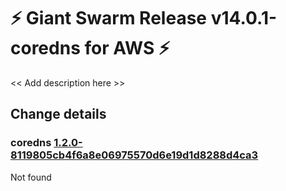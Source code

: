 # :zap: Giant Swarm Release v14.0.1-coredns for AWS :zap:

<< Add description here >>

## Change details


### coredns [1.2.0-8119805cb4f6a8e06975570d6e19d1d8288d4ca3](https://github.com/giantswarm/coredns-app/releases/tag/v1.2.0-8119805cb4f6a8e06975570d6e19d1d8288d4ca3)

Not found


